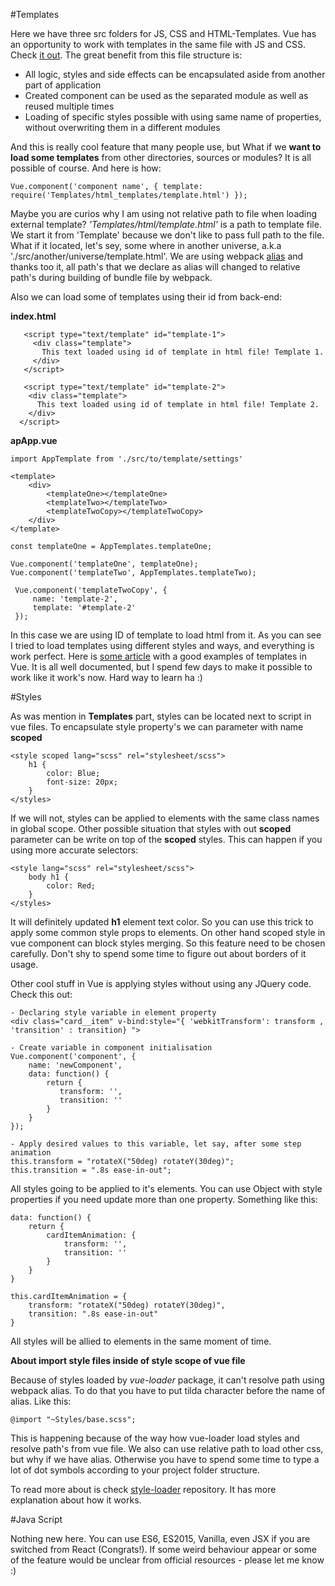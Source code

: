 #Templates

Here we have three src folders for JS, CSS and HTML-Templates. 
Vue has an opportunity to work with templates in the same file with 
JS and CSS. Check [it out](https://github.com/SerhiiHrudakov/VueJS_Test_Boilerplate/blob/master/src/App.vue).
The great benefit from this file structure is:
 - All logic, styles and side effects can be encapsulated aside from another part of application
 - Created component can be used as the separated module as well as reused multiple times
 - Loading of specific styles possible with using same name of properties, without overwriting them in a different modules
 
 And this is really cool feature that many people use, but What if we **want to load some templates** from other directories, sources or modules?
 It is all possible of course. And here is how:
 
 `Vue.component('component name', {
  	template: require('Templates/html_templates/template.html')
  });`
  
  Maybe you are curios why I am using not relative path to file when loading external template?
    _'Templates/html/template.html'_ is a path to template file. We start it from 'Template' because we don't like to 
    pass full path to the file. What if it located, let's sey, some where in another universe, a.k.a './src/another/universe/template.html'. We are using
    webpack [alias](https://webpack.js.org/configuration/resolve/) and thanks too it, all path's that we declare as alias will changed to relative path's during building of bundle file by webpack.
  
  Also we can load some of templates using their id from back-end:
  
  **index.html**    

       <script type="text/template" id="template-1">
         <div class="template">
           This text loaded using id of template in html file! Template 1.
         </div>
       </script>
       
       <script type="text/template" id="template-2">
        <div class="template">
          This text loaded using id of template in html file! Template 2.
        </div>
      </script>
       
  **apApp.vue**    
  
    import AppTemplate from './src/to/template/settings'
    
    <template>
        <div>
            <templateOne></templateOne>
            <templateTwo></templateTwo>
            <templateTwoCopy></templateTwoCopy>
        </div>
    </template>
    
    const templateOne = AppTemplates.templateOne;
  
    Vue.component('templateOne', templateOne);
    Vue.component('templateTwo', AppTemplates.templateTwo);
 
     Vue.component('templateTwoCopy', {
         name: 'template-2',
         template: '#template-2'
     });
  
  In this case we are using ID of template to load html from it. 
  As you can see I tried to load templates using different styles and ways, and everything is work perfect.
  Here is [some article](https://medium.com/js-dojo/7-ways-to-define-a-component-template-in-vuejs-c04e0c72900d) with a good examples of templates in Vue.
  It is all well documented, but I spend few days to make it possible to work like it work's now. Hard way to learn ha :)
  
  #Styles
  
  As was mention in **Templates** part, styles can be located next to script in vue files. To encapsulate style 
  property's we can parameter with name **scoped**  
  
    <style scoped lang="scss" rel="stylesheet/scss">
        h1 {
            color: Blue;
            font-size: 20px;
        }
    </styles>

  If we will not, styles can be applied to elements with the same class names in global scope.
  Other possible situation that styles with out **scoped** parameter can be write on top of the **scoped** styles. This
  can happen if you using more accurate selectors:
  
    <style lang="scss" rel="stylesheet/scss">
        body h1 {
            color: Red;
        }
    </styles>
    
  It will definitely updated **h1** element text color. So you can use this trick to apply some common style props to elements.
  On other hand scoped style in vue component can block styles merging. So this feature need to be chosen carefully. Don't
  shy to spend some time to figure out about borders of it usage.
  
  Other cool stuff in Vue is applying styles without using any JQuery code. Check this out:
  
    - Declaring style variable in element property
    <div class="card__item" v-bind:style="{ 'webkitTransform': transform , 'transition' : transition} ">
    
    - Create variable in component initialisation
    Vue.component('component', {
        name: 'newComponent',
        data: function() {
            return {
               transform: '',
               transition: ''
            }
        }
    });
    
    - Apply desired values to this variable, let say, after some step animation
    this.transform = "rotateX("50deg) rotateY(30deg)";
    this.transition = ".8s ease-in-out";
    
  All styles going to be applied to it's elements. You can use Object with style properties if you need update more than one property.
  Something like this:
  
    data: function() {
        return {
            cardItemAnimation: {
                transform: '',
                transition: ''
            }
        }
    }
    
    this.cardItemAnimation = {
        transform: "rotateX("50deg) rotateY(30deg)",
        transition: ".8s ease-in-out"
    }
    
  All styles will be allied to elements in the same moment of time. 
  
  **About import style files inside of style scope of vue file**
  
  Because of styles loaded by _vue-loader_ package, it can't resolve path using webpack alias. 
  To do that you have to put tilda character before the name of alias. Like this:
  
    @import "~Styles/base.scss";
    
  This is happening because of the way how vue-loader load styles and resolve path's from vue file. We also can use relative 
  path to load other css, but why if we have alias. Otherwise you have to spend some time to type a lot of dot symbols according
  to your project folder structure.
  
  To read more about is check [style-loader](https://github.com/webpack-contrib/style-loader) repository. It has more explanation about how it works.
  
  #Java Script
  
  Nothing new here. You can use ES6, ES2015, Vanilla, even JSX if you are switched from React (Congrats!). If some weird behaviour appear
   or some of the feature would be unclear from official resources - please let me know :)

